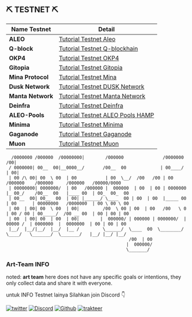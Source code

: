 
## ⛏️ TESTNET ⛏️
| Name Testnet             | Detail                                                                               | 
| ----------------- | --------------------------------------------------------------------------------------------|
|**ALEO**           |[Tutorial Testnet Aleo](https://github.com/Art-Sy5team/Aleo/blob/main/README.md)                       |  
|**Q-block**        |[Tutorial Testnet Q-blockhain](https://github.com/Art-Sy5team/Q-Blockchain-Tesnet/blob/main/README.md) |
|**OKP4**           |[Tutorial Testnet OKP4](https://github.com/Art-Sy5team/OKP4/blob/main/README.md)                   |
|**Gitopia**        |[Tutorial Testnet Gitopia](https://github.com/Art-Sy5team/Gitopia/blob/main/README.md)             |
|**Mina Protocol**  |[Tutorial Testnet Mina ](https://github.com/Art-Sy5team/Mina-Protocol/blob/main/README.md)         |
|**Dusk Network**   |[Tutorial Testnet DUSK Network](https://github.com/Art-Sy5team/DUSK/blob/main/README.md)           |
|**Manta Network**  |[Tutorial Testnet Manta Network](https://github.com/Art-Sy5team/Manta-Network/blob/main/README.md) |
|**Deinfra**        |[Tutorial Testnet Deinfra](https://github.com/Art-Sy5team/Deinfra/blob/main/README.md)             |
|**ALEO-Pools**     |[Tutorial Testnet ALEO Pools HAMP](https://github.com/Art-Sy5team/Aleo-Pools/blob/main/README.md)  |
|**Minima**         |[Tutorial Testnet Minima](https://github.com/Art-Sy5team/Minima/blob/main/README.md)               |
|**Gaganode**       |[Tutorial Testnet Gaganode](https://github.com/Art-Sy5team/gaganode/blob/main/README.md)           |
|**Muon**|[Tutorial Testnet Muon](https://github.com/Art-Sy5team/muon/blob/main/README.md)|


      /0000000 /000000  /00000000|        /000000               /0000000   /00|                                                 
     / 0000000| 00__  00|__0000__/       /00__  00             | 00____/  | 00|                                                
     | 00 /\ 00| 00  \ 00  | 00           | 00  \__/  /00   /00 | 00       /000000    /000000     /000000   /00000/0000    
     | 00000000| 0000000/  | 00   /000000 |  000000  | 00  | 00 | 0000000 |_ 00_/    /00__  00   |____ 00  | 00_  00_  00  
     | 00__  00| 00__  00  | 00| |______/ \____  00 | 00  | 00  |_____ 00 | 00      | 00000000   /0000000  | 00 \ 00 \ 00  
     | 00  | 00| 00  \ 00  | 00|         /00  \ 00 | 00  | 00   /00   \ 0 | 00 / 00 | 00_____/  /00 __ 00  | 00 | 00 | 00  
     | 00  | 00| 00  | 00  | 00|        |  000000/ | 000000 | 0000000/  |  00000 /  | 0000000  |  0000000  | 00 | 00 | 00  
     |__/  |__/|__/  |__/  |__ /         \______/  \____  00  \________/   \____/   \_______/  \_______/   |__/ |__/ |__/   
                                                   /00  | 00                                                                    
                                                  |  000000/                                                                    
                                                  \_______/   

### Art-Team INFO
noted: **art team** here does not have any specific goals or intentions, they only collect data and share it with everyone.

untuk INFO Testnet lainya Silahkan join Discord 👇

[![twitter](https://img.shields.io/badge/twitter-1DA1F2?style=for-the-badge&logo=twitter&logoColor=white)](https://twitter.com/ArtSy5team)
[![Discord](https://img.shields.io/badge/discord-7289d9?style=for-the-badge&logo=discord&logoColor=white)](https://discord.gg/hFmA9gt6cj)
[![Github](https://img.shields.io/badge/GitHub-171515?style=for-the-badge&logo=GitHub&logoColor=white)](https://github.com/Art-Sy5team)
[![trakteer](https://img.shields.io/badge/trakteer.id-e31e1e?style=for-the-badge&logo=ko-fi&logoColor=white)](https://trakteer.id/Art-Sy5team/tip)
